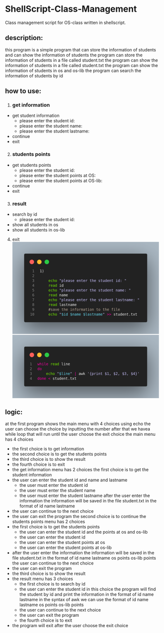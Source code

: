 # ShellScript-Class-Management
Class management script for OS-class written in shellscript.
## description:
this program is a simple program that can store the information of students
and can show the information of students
the program can store the information of students in a file called student.txt
the program can show the information of students in a file called student.txt
the program can show the information of students in os and os-lib
the program can search the information of students by id

## how to use:
1. ### get information
  - get student information
      - please enter the student id:
      - please enter the student name:
      - please enter the student lastname:
  - continue
  - exit
2. ### students points
  - get students points
      - please enter the student id:
      - please enter the student points at OS:
      - please enter the student points at OS-lib:   
  - continue
  - exit
3. ### result
  - search by id
      - please enter the student id:
  - show all students in os
  - show all students in os-lib
4. exit
  ![read](https://github.com/MohammadrezaAmani/ShellScript-Class-Management/blob/main/Images/save.png)
  ![read](https://github.com/MohammadrezaAmani/ShellScript-Class-Management/blob/main/Images/read.png)
## logic:
at the first program shows the main menu with 4 choices using echo
the user can choose the choice by inputting the number
after that we havea while loop that will run until the user choose the exit choice
the main menu has 4 choices
- the first choice is to get information
- the second choice is to get the students points
- the third choice is to show the result
- the fourth choice is to exit
- the get information menu has 2 choices
the first choice is to get the student information
- the user can enter the student id and name and lastname
  - the user must enter the student id
  - the user must enter the student name
  - the user must enter the student lastname
after the user enter the information the information will be saved in the file student.txt in the format of id name lastname
- the user can continue to the next choice
- the user can exit the program
the second choice is to continue
the students points menu has 2 choices
- the first choice is to get the students points
  - the user can enter the student id and the points at os and os-lib
  - the user can enter the student id
  - the user can enter the student points at os
  - the user can enter the student points at os-lib
- after the user enter the information the information will be saved in the file student.txt in the format of id name lastname os points os-lib points the user can continue to the next choice
- the user can exit the program
- the third choice is to show the result
- the result menu has 3 choices
  - the first choice is to search by id
  - the user can enter the student id
      in this choice the program will find the student by id and print the information in the format of id name lastname
      in the syntax of awk we can use the format of id name lastname os points os-lib points
  - the user can continue to the next choice
  - the user can exit the program
  - the fourth choice is to exit
- the program will exit after the user choose the exit choice

